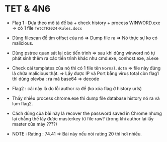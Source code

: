 # TET & 4N6 

+ Flag 1 : Dựa theo mô tả đề bà + check history + process WINWORD.exe => có 1 file `TetCTF2024-Rules.docx` 

+ Dùng filescan để tìm offset của nó => Dump file ra => Nó thực sự ko có malicious. 

+ Dùng pstree quan sát lại các tiến trình => sau khi dùng winword nó tự phát sinh thêm ra các tiến trình khác như cmd.exe, conhost.exe, ai.exe 
+ Check cái templates của nó thì có 1 file tên `Normal.dotm` => file này đúng là chứa malicious thật. 
=> Lấy được IP và Port bằng virus total còn flag1 thì dùng olevba : ra mã base64 => decode 

+ Flag2 : cái này là do lỗi author ra đề (ko xóa flag ở history urls)  

+ Thấy nhiều process chrome.exe thì dump file database history nó ra và lụm flag2. 

+ Cách đúng của bài này là recover the password saved in Chrome nhưng lại chẳng thể lấy được masterkey từ file raw? (trong khi author lại lấy master của máy ????)


* NOTE : Rating : 74.41 => Bài này nếu nói rating 20 thì hơi nhiều.
